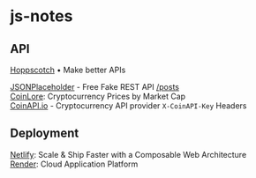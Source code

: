 # js-notes


## API

[Hoppscotch](https://hoppscotch.io/) • Make better APIs  

[JSONPlaceholder](https://jsonplaceholder.typicode.com/) - Free Fake REST API  [/posts](https://jsonplaceholder.typicode.com/posts)  
[CoinLore](https://www.coinlore.com/cryptocurrency-data-api): Cryptocurrency Prices by Market Cap  
[CoinAPI.io](https://www.coinapi.io/) - Cryptocurrency API provider `X-CoinAPI-Key` Headers  

## Deployment

[Netlify](https://www.netlify.com/): Scale & Ship Faster with a Composable Web Architecture  
[Render](https://render.com/): Cloud Application Platform  

